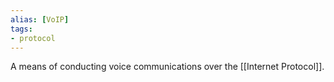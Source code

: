 ```yaml
---
alias: [VoIP]
tags:
- protocol
---
```

A means of conducting voice communications over the [[Internet Protocol]].